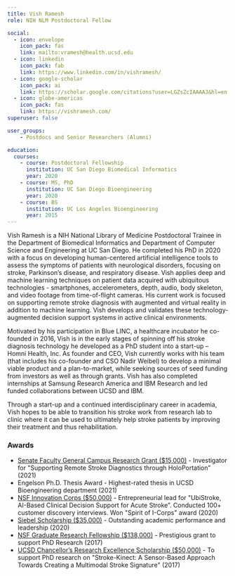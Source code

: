 ```yaml
---
title: Vish Ramesh
role: NIH NLM Postdoctoral Fellow

social:
  - icon: envelope
    icon_pack: fas
    link: mailto:vramesh@health.ucsd.edu
  - icon: linkedin
    icon_pack: fab
    link: https://www.linkedin.com/in/vishramesh/
  - icon: google-scholar
    icon_pack: ai
    link: https://scholar.google.com/citations?user=LGZsZcIAAAAJ&hl=en
  - icon: globe-americas
    icon_pack: fas
    link: https://vishramesh.com/
superuser: false

user_groups:
    - Postdocs and Senior Researchers (Alumni)

education:
  courses:
    - course: Postdoctoral Fellowship
      institution: UC San Diego Biomedical Informatics
      year: 2020
    - course: MS, PhD
      institution: UC San Diego Bioengineering
      year: 2020
    - course: BS
      institution: UC Los Angeles Bioengineering
      year: 2015
---
```


Vish Ramesh is a NIH National Library of Medicine Postdoctoral Trainee in the Department of Biomedical Informatics and Department of Computer Science and Engineering at UC San Diego. He completed his PhD in 2020 with a focus on developing human-centered artificial intelligence tools to assess the symptoms of patients with neurological disorders, focusing on stroke, Parkinson’s disease, and respiratory disease. Vish applies deep and machine learning techniques on patient data acquired with ubiquitous technologies - smartphones, accelerometers, depth, audio, body skeleton, and video footage from time-of-flight cameras. His current work is focused on supporting remote stroke diagnosis with augmented and virtual reality in addition to machine learning. Vish develops and validates these technology-augmented decision support systems in active clinical environments.

Motivated by his participation in Blue LINC, a healthcare incubator he co-founded in 2016, Vish is in the early stages of spinning off his stroke diagnosis technology he developed as a PhD student into a start-up – Homni Health, Inc. As founder and CEO, Vish currently works with his team (that includes his co-founder and CSO Nadir Weibel) to develop a minimal viable product and a plan-to-market, while seeking sources of seed funding from investors as well as through grants. Vish has also completed internships at Samsung Research America and IBM Research and led funded collaborations between UCSD and IBM.

Through a start-up and a continued interdisciplinary career in academia, Vish hopes to be able to transition his stroke work from research lab to clinic where it can be used to ultimately help stroke patients by improving their treatment and thus rehabilitation.

### Awards
- [Senate Faculty General Campus Research Grant ($15,000)](https://senate.ucsd.edu/grants-awards/grant-funding/general-campus-research/) - Investigator for "Supporting Remote Stroke Diagnostics through HoloPortation” (2021)
- Engelson Ph.D. Thesis Award - Highest-rated thesis in UCSD Bioengineering department (2021)
- [NSF Innovation Corps ($50,000)](https://www.nsf.gov/news/special_reports/i-corps/) - Entrepreneurial lead for "UbiStroke, AI-Based Clinical Decision Support for Acute Stroke”. Conducted 100+ customer discovery interviews. Won "Spirit of I-Corps" award (2020)
- [Siebel Scholarship ($35,000)](https://ucsdnews.ucsd.edu/pressrelease/five-uc-san-diego-bioengineering-graduate-students-honored-as-siebel-scholars) - Outstanding academic performance and leadership (2020)
- [NSF Graduate Research Fellowship ($138,000)](https://www.nsfgrfp.org/) - Prestigious grant to support PhD Research (2017)
- [UCSD Chancellor’s Research Excellence Scholarship ($50,000)](https://cse.ucsd.edu/node/976/) - To support PhD research on "Stroke-Kinect: A Sensor-Based Approach Towards Creating a Multimodal Stroke Signature" (2017)


